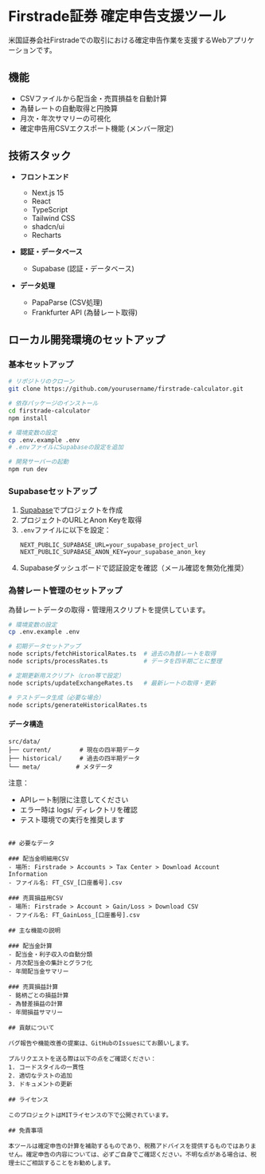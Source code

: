 # Firstrade証券 確定申告支援ツール

米国証券会社Firstradeでの取引における確定申告作業を支援するWebアプリケーションです。

## 機能

- CSVファイルから配当金・売買損益を自動計算
- 為替レートの自動取得と円換算
- 月次・年次サマリーの可視化
- 確定申告用CSVエクスポート機能 (メンバー限定)

## 技術スタック

- **フロントエンド**
  - Next.js 15
  - React
  - TypeScript
  - Tailwind CSS
  - shadcn/ui
  - Recharts

- **認証・データベース**
  - Supabase (認証・データベース)

- **データ処理**
  - PapaParse (CSV処理)
  - Frankfurter API (為替レート取得)

## ローカル開発環境のセットアップ

### 基本セットアップ
```bash
# リポジトリのクローン
git clone https://github.com/yourusername/firstrade-calculator.git

# 依存パッケージのインストール
cd firstrade-calculator
npm install

# 環境変数の設定
cp .env.example .env
# .envファイルにSupabaseの設定を追加

# 開発サーバーの起動
npm run dev
```

### Supabaseセットアップ

1. [Supabase](https://supabase.com)でプロジェクトを作成
2. プロジェクトのURLとAnon Keyを取得
3. `.env`ファイルに以下を設定：
   ```
   NEXT_PUBLIC_SUPABASE_URL=your_supabase_project_url
   NEXT_PUBLIC_SUPABASE_ANON_KEY=your_supabase_anon_key
   ```
4. Supabaseダッシュボードで認証設定を確認（メール確認を無効化推奨）

### 為替レート管理のセットアップ

為替レートデータの取得・管理用スクリプトを提供しています。

```bash
# 環境変数の設定
cp .env.example .env

# 初期データセットアップ
node scripts/fetchHistoricalRates.ts  # 過去の為替レートを取得
node scripts/processRates.ts          # データを四半期ごとに整理

# 定期更新用スクリプト（cron等で設定）
node scripts/updateExchangeRates.ts   # 最新レートの取得・更新

# テストデータ生成（必要な場合）
node scripts/generateHistoricalRates.ts
```

#### データ構造
```
src/data/
├── current/        # 現在の四半期データ
├── historical/     # 過去の四半期データ
└── meta/          # メタデータ
```

注意：
- APIレート制限に注意してください
- エラー時は logs/ ディレクトリを確認
- テスト環境での実行を推奨します
```

## 必要なデータ

### 配当金明細用CSV
- 場所: Firstrade > Accounts > Tax Center > Download Account Information
- ファイル名: FT_CSV_[口座番号].csv

### 売買損益用CSV
- 場所: Firstrade > Account > Gain/Loss > Download CSV
- ファイル名: FT_GainLoss_[口座番号].csv

## 主な機能の説明

### 配当金計算
- 配当金・利子収入の自動分類
- 月次配当金の集計とグラフ化
- 年間配当金サマリー

### 売買損益計算
- 銘柄ごとの損益計算
- 為替差損益の計算
- 年間損益サマリー

## 貢献について

バグ報告や機能改善の提案は、GitHubのIssuesにてお願いします。

プルリクエストを送る際は以下の点をご確認ください：
1. コードスタイルの一貫性
2. 適切なテストの追加
3. ドキュメントの更新

## ライセンス

このプロジェクトはMITライセンスの下で公開されています。

## 免責事項

本ツールは確定申告の計算を補助するものであり、税務アドバイスを提供するものではありません。確定申告の内容については、必ずご自身でご確認ください。不明な点がある場合は、税理士にご相談することをお勧めします。